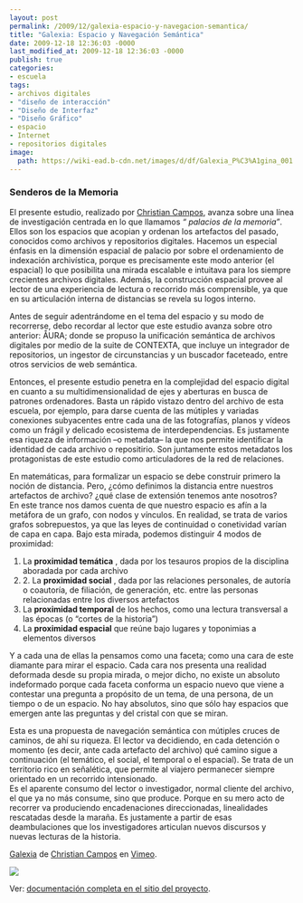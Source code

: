```yaml
---
layout: post
permalink: /2009/12/galexia-espacio-y-navegacion-semantica/
title: "Galexia: Espacio y Navegación Semántica"
date: 2009-12-18 12:36:03 -0000
last_modified_at: 2009-12-18 12:36:03 -0000
publish: true
categories:
- escuela
tags:
- archivos digitales
- "diseño de interacción"
- "Diseño de Interfaz"
- "Diseño Gráfico"
- espacio
- Internet
- repositorios digitales
image:
  path: https://wiki-ead.b-cdn.net/images/d/df/Galexia_P%C3%A1gina_001.png
---
```


### Senderos de la Memoria

El presente estudio, realizado por [Christian Campos](http://www.christiancampos.cl/ "Sitio Personal de Christian Campos"), avanza sobre una línea de investigación centrada en lo que llamamos _“ palacios de la memoria”_. Ellos son los espacios que acopian y ordenan los artefactos del pasado, conocidos como archivos y repositorios digitales. Hacemos un especial énfasis en la dimensión espacial de palacio por sobre el ordenamiento de indexación archivística, porque es precisamente este modo anterior (el espacial) lo que posibilita una mirada escalable e intuitava para los siempre crecientes archivos digitales. Además, la construcción espacial provee al lector de una experiencia de lectura o recorrido más comprensible, ya que en su articulación interna de distancias se revela su logos interno.

Antes de seguir adentrándome en el tema del espacio y su modo de recorrerse, debo recordar al lector que este estudio avanza sobre otro anterior: ÅURA; donde se propuso la unificación semántica de archivos digitales por medio de la suite de CONTEXTA, que incluye un integrador de repositorios, un ingestor de circunstancias y un buscador faceteado, entre otros servicios de web semántica.

Entonces, el presente estudio penetra en la complejidad del espacio digital en cuanto a su multidimensionalidad de ejes y aberturas en busca de patrones ordenadores. Basta un rápido vistazo dentro del archivo de esta escuela, por ejemplo, para darse cuenta de las mútiples y variadas conexiones subyacentes entre cada una de las fotografías, planos y vídeos como un frágil y delicado ecosistema de interdependencias. Es justamente esa riqueza de información –o metadata– la que nos permite identificar la identidad de cada archivo o repositirio. Son juntamente estos metadatos los protagonistas de este estudio como articuladores de la red de relaciones.

En matemáticas, para formalizar un espacio se debe construir primero la noción de distancia. Pero, ¿cómo definimos la distancia entre nuestros artefactos de archivo? ¿qué clase de extensión tenemos ante nosotros?  
En este trance nos damos cuenta de que nuestro espacio es afín a la metáfora de un grafo, con nodos y vínculos. En realidad, se trata de varios grafos sobrepuestos, ya que las leyes de continuidad o conetividad varían de capa en capa. Bajo esta mirada, podemos distinguir 4 modos de proximidad:

  1. La **proximidad temática** , dada por los tesauros propios de la disciplina aboradada por cada archivo
  2. 2\. La **proximidad social** , dada por las relaciones personales, de autoría o coautoría, de filiación, de generación, etc. entre las personas relacionadas entre los diversos artefactos
  3. La **proximidad temporal** de los hechos, como una lectura transversal a las épocas (o “cortes de la historia”)
  4. La **proximidad espacial** que reúne bajo lugares y toponimias a elementos diversos

Y a cada una de ellas la pensamos como una faceta; como una cara de este diamante para mirar el espacio. Cada cara nos presenta una realidad deformada desde su propia mirada, o mejor dicho, no existe un absoluto indeformado porque cada faceta conforma un espacio nuevo que viene a contestar una pregunta a propósito de un tema, de una persona, de un tiempo o de un espacio. No hay absolutos, sino que sólo hay espacios que emergen ante las preguntas y del cristal con que se miran.

Esta es una propuesta de navegación semántica con mútiples cruces de caminos, de ahí su riqueza. El lector va decidiendo, en cada detención o momento (es decir, ante cada artefacto del archivo) qué camino sigue a continuación (el temático, el social, el temporal o el espacial). Se trata de un territorio rico en señalética, que permite al viajero permanecer siempre orientado en un recorrido intensionado.  
Es el aparente consumo del lector o investigador, normal cliente del archivo, el que ya no más consume, sino que produce. Porque en su mero acto de recorrer va produciendo encadenaciones direccionadas, linealidades rescatadas desde la maraña. Es justamente a partir de esas deambulaciones que los investigadores articulan nuevos discursos y nuevas lecturas de la historia.

[Galexia](http://vimeo.com/7975655) de [Christian Campos](http://vimeo.com/user1028045) en [Vimeo](http://vimeo.com/).

[![](http://proyectos.ead.pucv.cl/galexia/images/_aux/logo.png)](http://proyectos.ead.pucv.cl/galexia)

Ver: [documentación completa en el sitio del proyecto](http://proyectos.ead.pucv.cl/galexia "Sitio del Proyecto Galexia").
